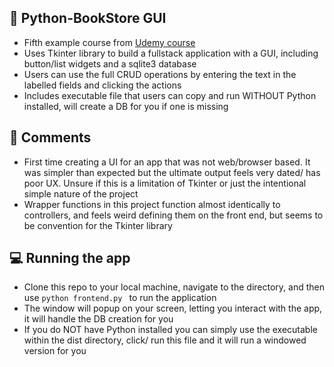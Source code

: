 ## 🐍 Python-BookStore GUI

- Fifth example course from [Udemy course](https://www.udemy.com/course/the-python-mega-course/)
- Uses Tkinter library to build a fullstack application with a GUI, including button/list widgets and a sqlite3 database
- Users can use the full CRUD operations by entering the text in the labelled fields and clicking the actions
- Includes executable file that users can copy and run WITHOUT Python installed, will create a DB for you if one is missing


## 📓 Comments

- First time creating a UI for an app that was not web/browser based. It was simpler than expected but the ultimate output feels very dated/ has poor UX. Unsure if this is a limitation of Tkinter or just the intentional simple nature of the project
- Wrapper functions in this project function almost identically to controllers, and feels weird defining them on the front end, but seems to be convention for the Tkinter library


## 💻 Running the app

- Clone this repo to your local machine, navigate to the directory, and then use ``` python frontend.py  ``` to run the application
- The window will popup on your screen, letting you interact with the app, it will handle the DB creation for you
- If you do NOT have Python installed you can simply use the executable within the dist directory, click/ run this file and it will run a windowed version for you

